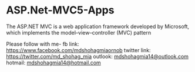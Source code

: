 # ASP.Net-MVC5-Apps
The ASP.NET MVC is a web application framework developed by Microsoft, which implements the model–view–controller (MVC) pattern


Please follow with me- fb link: https://www.facebook.com/mdshohagmiaornob twitter link: https://twitter.com/md_shohag_mia outlook: mdshohagmia14@outlook.com hotmail: mdshohagmia14@hotmail.com
